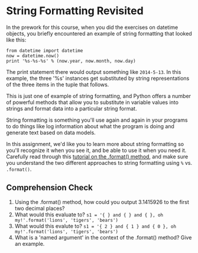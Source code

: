 [//]: <> (author: Benjamin White)
[//]: <> (type: 3pc)
[//]: <> (time: 45)

# String Formatting Revisited

In the prework for this course, when you did the exercises on datetime objects, you briefly encountered an example of string formatting that looked like this:

    from datetime import datetime
    now = datetime.now()
    print '%s-%s-%s' % (now.year, now.month, now.day)

The print statement there would output something like `2014-5-13`. In this example, the three '%s' instances get substituted by string representations of the three items in the tuple that follows. 

This is just one of example of string formatting, and Python offers a number of powerful methods that allow you to substitute in variable values into strings and format data into a particular string format. 

String formatting is something you'll use again and again in your programs to do things like log information about what the program is doing and generate text based on data models. 

In this assignment, we'd like you to learn more about string formatting so you'll recognize it when you see it, and be able to use it when you need it.  Carefully read through this [tutorial on the .format() method](http://ebeab.com/2012/10/10/python-string-format/), and make sure you understand the two different approaches to string formatting using `%` vs. `.format()`. 

## Comprehension Check

1. Using the .format() method, how could you output 3.1415926 to the first two decimal places?
2. What would this evaluate to? `s1 = '{ } and { } and { }, oh my!'.format('lions', 'tigers', 'bears')`
3. What would this evalute to? `s1 = '{ 2 } and { 1 } and { 0 }, oh my!'.format('lions', 'tigers', 'bears')`
4. What is a 'named argument' in the context of the .format() method? Give an example.


